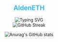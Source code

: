 <div align="center">
  <h2 style="color: #36BCF7FF;">AldenETH</h2>

  <a>
    <img src="https://readme-typing-svg.demolab.com?font=Fira+Code&pause=1000&width=535&lines=Full-Stack+Web+App+%26+Blockchain+Developer;Focused+on+automation%2C+AI%2C+and+optimization;Exploring+AI-driven+automation+and+databases;Always+learning%2C+building%2C+and+collaborating" alt="Typing SVG" />
  </a>

  <br />

  <a>
    <img src="https://streak-stats.demolab.com?user=AldenETH&theme=highcontrast&card_width=535" alt="GitHub Streak" />
  </a>
  
  <br />
  
  ![Anurag's GitHub stats](https://github-readme-stats.vercel.app/api?username=AldenETH&show_icons=true&theme=transparent)
</div>
